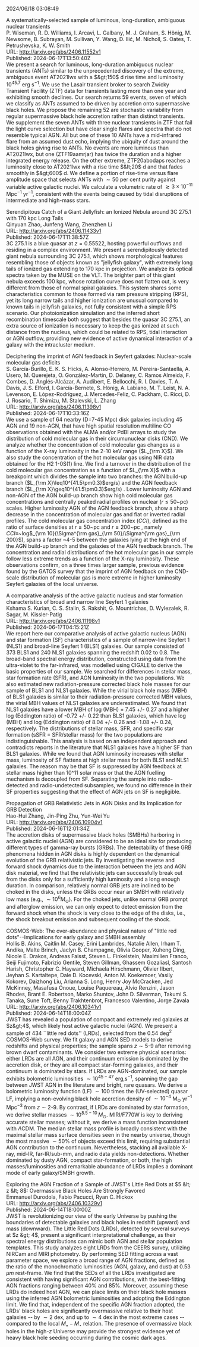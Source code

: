 2024/06/18 03:08:49  

A systematically-selected sample of luminous, long-duration, ambiguous
  nuclear transients  
P. Wiseman, R. D. Williams, I. Arcavi, L. Galbany, M. J. Graham, S. Hönig, M. Newsome, B. Subrayan, M. Sullivan, Y. Wang, D. Ilić, M. Nicholl, S. Oates, T. Petrushevska, K. W. Smith  
URL: http://arxiv.org/abs/2406.11552v1  
Published: 2024-06-17T13:50:40Z  
  We present a search for luminous, long-duration ambiguous nuclear transients (ANTs) similar to the unprecedented discovery of the extreme, ambiguous event AT2021lwx with a $&gt;150$ d rise time and luminosity $10^{45.7}$ erg s$^{-1}$. We use the Lasair transient broker to search Zwicky Transient Facility (ZTF) data for transients lasting more than one year and exhibiting smooth declines. Our search returns 59 events, seven of which we classify as ANTs assumed to be driven by accretion onto supermassive black holes. We propose the remaining 52 are stochastic variability from regular supermassive black hole accretion rather than distinct transients. We supplement the seven ANTs with three nuclear transients in ZTF that fail the light curve selection but have clear single flares and spectra that do not resemble typical AGN. All but one of these 10 ANTs have a mid-infrared flare from an assumed dust echo, implying the ubiquity of dust around the black holes giving rise to ANTs. No events are more luminous than AT2021lwx, but one (ZTF19aamrjar) has twice the duration and a higher integrated energy release. On the other extreme, ZTF20abodaps reaches a luminosity close to AT2021lwx with a rise time $&lt;20$ d and that fades smoothly in $&gt;600$ d. We define a portion of rise-time versus flare amplitude space that selects ANTs with $\sim50$ per cent purity against variable active galactic nuclei. We calculate a volumetric rate of $\gtrsim 3\times10^{-11}$ Mpc$^{-1}$ yr$^{-1}$, consistent with the events being caused by tidal disruptions of intermediate and high-mass stars.   

Serendipitous Catch of a Giant Jellyfish: an Ionized Nebula around 3C
  275.1 with 170 kpc Long Tails  
Qinyuan Zhao, Junfeng Wang, Zhenzhen Li  
URL: http://arxiv.org/abs/2406.11433v1  
Published: 2024-06-17T11:38:57Z  
  3C 275.1 is a blue quasar at $z=0.55522$, hosting powerful outflows and residing in a complex environment. We present a serendipitously detected giant nebula surrounding 3C 275.1, which shows morphological features resembling those of objects known as "jellyfish galaxy", with extremely long tails of ionized gas extending to 170 kpc in projection. We analyze its optical spectra taken by the MUSE on the VLT. The brighter part of this giant nebula exceeds 100 kpc, whose rotation curve does not flatten out, is very different from those of normal spiral galaxies. This system shares some characteristics common to those formed via ram pressure stripping (RPS), yet its long narrow tails and higher ionization are unusual compared to known tails in jellyfish galaxies, not fully consistent with a simple RPS scenario. Our photoionization simulation and the inferred short recombination timescale both suggest that besides the quasar 3C 275.1, an extra source of ionization is necessary to keep the gas ionized at such distance from the nucleus, which could be related to RPS, tidal interaction or AGN outflow, providing new evidence of active dynamical interaction of a galaxy with the intracluster medium.   

Deciphering the imprint of AGN feedback in Seyfert galaxies:
  Nuclear-scale molecular gas deficits  
S. García-Burillo, E. K. S. Hicks, A. Alonso-Herrero, M. Pereira-Santaella, A. Usero, M. Querejeta, O. González-Martin, D. Delaney, C. Ramos Almeida, F. Combes, D. Anglés-Alcázar, A. Audibert, E. Bellocchi, R. I. Davies, T. A. Davis, J. S. Elford, I. García-Bernete, S. Hönig, A. Labiano, M. T. Leist, N. A. Levenson, E. López-Rodríguez, J. Mercedes-Feliz, C. Packham, C. Ricci, D. J. Rosario, T. Shimizu, M. Stalevski, L. Zhang  
URL: http://arxiv.org/abs/2406.11398v1  
Published: 2024-06-17T10:33:16Z  
  We use a sample of 64 nearby (D=7-45 Mpc) disk galaxies including 45 AGN and 19 non-AGN, that have high spatial resolution multiline CO observations obtained with the ALMA and/or PdBI arrays to study the distribution of cold molecular gas in their circumunuclear disks (CND). We analyze whether the concentration of cold molecular gas changes as a function of the X-ray luminosity in the 2-10 keV range ($L_{\rm X}$). We also study the concentration of the hot molecular gas using NIR data obtained for the H2 1-0S(1) line. We find a turnover in the distribution of the cold molecular gas concentration as a function of $L_{\rm X}$ with a breakpoint which divides the sample into two branches: the AGN build-up branch ($L_{\rm X}\leq10^{41.5\pm0.3}$erg/s) and the AGN feedback branch ($L_{\rm X}\geq10^{41.5\pm0.3}$erg/s) . Lower luminosity AGN and non-AGN of the AGN build-up branch show high cold molecular gas concentrations and centrally peaked radial profiles on nuclear ($r\leq50$~pc) scales. Higher luminosity AGN of the AGN feedback branch, show a sharp decrease in the concentration of molecular gas and flat or inverted radial profiles. The cold molecular gas concentration index ($CCI$), defined as the ratio of surface densities at $r\leq50$~pc and $r\leq200$~pc , namely $CCI \equiv$~log$_{\rm 10}(\Sigma^{\rm gas}_{\rm 50}/\Sigma^{\rm gas}_{\rm 200}$), spans a factor ~4-5 between the galaxies lying at the high end of the AGN build-up branch and the galaxies of the AGN feedback branch. The concentration and radial distributions of the hot molecular gas in our sample follow less extreme trends as a function of the X-ray luminosity. These observations confirm, on a three times larger sample, previous evidence found by the GATOS survey that the imprint of AGN feedback on the CND-scale distribution of molecular gas is more extreme in higher luminosity Seyfert galaxies of the local universe.   

A comparative analysis of the active galactic nucleus and star formation
  characteristics of broad and narrow line Seyfert 1 galaxies  
Kshama S. Kurian, C. S. Stalin, S. Rakshit, G. Mountrichas, D. Wylezalek, R. Sagar, M. Kissler-Patig  
URL: http://arxiv.org/abs/2406.11198v1  
Published: 2024-06-17T04:15:21Z  
  We report here our comparative analysis of active galactic nucleus (AGN) and star formation (SF) characteristics of a sample of narrow-line Seyfert 1 (NLS1) and broad-line Seyfert 1 (BLS1) galaxies. Our sample consisted of 373 BLS1 and 240 NLS1 galaxies spanning the redshift 0.02 to 0.8. The broad-band spectral energy distribution, constructed using data from the ultra-violet to the far-infrared, was modelled using CIGALE to derive the basic properties of our sample. We searched for differences in stellar mass, star formation rate (SFR), and AGN luminosity in the two populations. We also estimated new radiation-pressure corrected black hole masses for our sample of BLS1 and NLS1 galaxies. While the virial black hole mass (MBH) of BLS1 galaxies is similar to their radiation-pressure corrected MBH values, the virial MBH values of NLS1 galaxies are underestimated. We found that NLS1 galaxies have a lower MBH of log (MBH) = 7.45 +/- 0.27 and a higher log (Eddington ratio) of -0.72 +/- 0.22 than BLS1 galaxies, which have log (MBH) and log (Eddington ratio) of 8.04 +/- 0.26 and -1.08 +/- 0.24, respectively. The distributions of stellar mass, SFR, and specific star formation (sSFR = SFR/stellar mass) for the two populations are indistinguishable. This analysis is based on an independent approach and contradicts reports in the literature that NLS1 galaxies have a higher SF than BLS1 galaxies. While we found that AGN luminosity increases with stellar mass, luminosity of SF flattens at high stellar mass for both BLS1 and NLS1 galaxies. The reason may be that SF is suppressed by AGN feedback at stellar mass higher than 10^11 solar mass or that the AGN fuelling mechanism is decoupled from SF. Separating the sample into radio-detected and radio-undetected subsamples, we found no difference in their SF properties suggesting that the effect of AGN jets on SF is negligible.   

Propagation of GRB Relativistic Jets in AGN Disks and Its Implication
  for GRB Detection  
Hao-Hui Zhang, Jin-Ping Zhu, Yun-Wei Yu  
URL: http://arxiv.org/abs/2406.10904v1  
Published: 2024-06-16T12:01:34Z  
  The accretion disks of supermassive black holes (SMBHs) harboring in active galactic nuclei (AGN) are considered to be an ideal site for producing different types of gamma-ray bursts (GRBs). The detectability of these GRB phenomena hidden in AGN disks is highly dependent on the dynamical evolution of the GRB relativistic jets. By investigating the reverse and forward shock dynamics due to the interaction between the jets and AGN disk material, we find that the relativistic jets can successfully break out from the disks only for a sufficiently high luminosity and a long enough duration. In comparison, relatively normal GRB jets are inclined to be choked in the disks, unless the GRBs occur near an SMBH with relatively low mass (e.g., $\sim 10^6M_{\odot}$). For the choked jets, unlike normal GRB prompt and afterglow emission, we can only expect to detect emission from the forward shock when the shock is very close to the edge of the disks, i.e., the shock breakout emission and subsequent cooling of the shock.   

COSMOS-Web: The over-abundance and physical nature of "little red
  dots"--Implications for early galaxy and SMBH assembly  
Hollis B. Akins, Caitlin M. Casey, Erini Lambrides, Natalie Allen, Irham T. Andika, Malte Brinch, Jaclyn B. Champagne, Olivia Cooper, Xuheng Ding, Nicole E. Drakos, Andreas Faisst, Steven L. Finkelstein, Maximilien Franco, Seiji Fujimoto, Fabrizio Gentile, Steven Gillman, Ghassem Gozaliasl, Santosh Harish, Christopher C. Hayward, Michaela Hirschmann, Olivier Ilbert, Jeyhan S. Kartaltepe, Dale D. Kocevski, Anton M. Koekemoer, Vasily Kokorev, Daizhong Liu, Arianna S. Long, Henry Joy McCracken, Jed McKinney, Masafusa Onoue, Louise Paquereau, Alvio Renzini, Jason Rhodes, Brant E. Robertson, Marko Shuntov, John D. Silverman, Takumi S. Tanaka, Sune Toft, Benny Trakhtenbrot, Francesco Valentino, Jorge Zavala  
URL: http://arxiv.org/abs/2406.10341v1  
Published: 2024-06-14T18:00:04Z  
  JWST has revealed a population of compact and extremely red galaxies at $z&gt;4$, which likely host active galactic nuclei (AGN). We present a sample of 434 ``little red dots'' (LRDs), selected from the 0.54 deg$^2$ COSMOS-Web survey. We fit galaxy and AGN SED models to derive redshifts and physical properties; the sample spans $z\sim5$-$9$ after removing brown dwarf contaminants. We consider two extreme physical scenarios: either LRDs are all AGN, and their continuum emission is dominated by the accretion disk, or they are all compact star-forming galaxies, and their continuum is dominated by stars. If LRDs are AGN-dominated, our sample exhibits bolometric luminosities $\sim10^{45-47}$ erg\,s$^{-1}$, spanning the gap between JWST AGN in the literature and bright, rare quasars. We derive a bolometric luminosity function (LF) $\sim100$ times the (UV-selected) quasar LF, implying a non-evolving black hole accretion density of $\sim10^{-4}$ M$_\odot$ yr$^{-1}$ Mpc$^{-3}$ from $z\sim2$-$9$. By contrast, if LRDs are dominated by star formation, we derive stellar masses $\sim10^{8.5-10}\,M_\odot$. MIRI/F770W is key to deriving accurate stellar masses; without it, we derive a mass function inconsistent with $\Lambda$CDM. The median stellar mass profile is broadly consistent with the maximal stellar mass surface densities seen in the nearby universe, though the most massive $\sim50$\% of objects exceed this limit, requiring substantial AGN contribution to the continuum. Nevertheless, stacking all available X-ray, mid-IR, far-IR/sub-mm, and radio data yields non-detections. Whether dominated by dusty AGN, compact star-formation, or both, the high masses/luminosities and remarkable abundance of LRDs implies a dominant mode of early galaxy/SMBH growth.   

Exploring the AGN Fraction of a Sample of JWST's Little Red Dots at $5 &lt;
  z &lt; 8$: Overmassive Black Holes Are Strongly Favored  
Emmanuel Durodola, Fabio Pacucci, Ryan C. Hickox  
URL: http://arxiv.org/abs/2406.10329v1  
Published: 2024-06-14T18:00:00Z  
  JWST is revolutionizing our view of the early Universe by pushing the boundaries of detectable galaxies and black holes in redshift (upward) and mass (downward). The Little Red Dots (LRDs), detected by several surveys at $z &gt; 4$, present a significant interpretational challenge, as their spectral energy distributions can mimic both AGN and stellar population templates. This study analyzes eight LRDs from the CEERS survey, utilizing NIRCam and MIRI photometry. By performing SED fitting across a vast parameter space, we explore a broad range of AGN fractions, defined as the ratio of the monochromatic luminosities (AGN, galaxy, and dust) at 0.53 $\mu m$ rest-frame. We find that the SEDs of all the LRDs investigated are consistent with having significant AGN contributions, with the best-fitting AGN fractions ranging between 40% and 85%. Moreover, assuming these LRDs do indeed host AGN, we can place limits on their black hole masses using the inferred AGN bolometric luminosities and adopting the Eddington limit. We find that, independent of the specific AGN fraction adopted, the LRDs' black holes are significantly overmassive relative to their host galaxies -- by $\sim 2$ dex, and up to $\sim 4$ dex in the most extreme cases -- compared to the local $M_{\bullet} - M_{\star}$ relation. The presence of overmassive black holes in the high-$z$ Universe may provide the strongest evidence yet of heavy black hole seeding occurring during the cosmic dark ages.   

